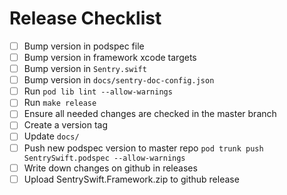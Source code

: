# Release Checklist

  - [ ] Bump version in podspec file
  - [ ] Bump version in framework xcode targets
  - [ ] Bump version in `Sentry.swift`
  - [ ] Bump version in `docs/sentry-doc-config.json`
  - [ ] Run `pod lib lint --allow-warnings`
  - [ ] Run `make release`
  - [ ] Ensure all needed changes are checked in the master branch
  - [ ] Create a version tag
  - [ ] Update `docs/`
  - [ ] Push new podspec version to master repo `pod trunk push SentrySwift.podspec --allow-warnings`
  - [ ] Write down changes on github in releases
  - [ ] Upload SentrySwift.Framework.zip to github release